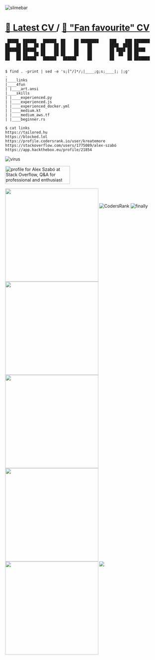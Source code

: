 ![slimebar](https://user-images.githubusercontent.com/9606801/147938662-72d6705c-529e-4dad-ad9d-8d2336a463f0.gif)
# [🦆 Latest CV ](https://tailored.hu/alex_szabo_CV2021.pdf)  / [🥰 "Fan favourite" CV](https://tailored.hu/alex_szabo_cv_en_terminal.pdf)
```
 █████  ██████   ██████  ██    ██ ████████     ███    ███ ███████ 
██   ██ ██   ██ ██    ██ ██    ██    ██        ████  ████ ██      
███████ ██████  ██    ██ ██    ██    ██        ██ ████ ██ █████   
██   ██ ██   ██ ██    ██ ██    ██    ██        ██  ██  ██ ██      
██   ██ ██████   ██████   ██████     ██        ██      ██ ███████ 
                                                                  
 
$ find . -print | sed -e 's;[^/]*/;|____;g;s;____|; |;g'
.
|____links
|____4fun
| |____art.ansi
|____skills
| |____experienced.py
| |____experienced.js
| |____experienced_docker.yml
| |____medium.kt
| |____medium_aws.tf
| |____beginner.rs

$ cat links
https://tailored.hu
https://blocked.lol
https://profile.codersrank.io/user/kreatemore
https://stackoverflow.com/users/1775089/alex-szabó
https://app.hackthebox.eu/profile/21854
```
![virus](https://user-images.githubusercontent.com/9606801/147938028-be7754dd-b9dd-4fdc-9299-b1384742f394.gif)
 
 <a href="https://stackoverflow.com/users/1775089/alex-szab%c3%b3"><img src="https://stackoverflow.com/users/flair/1775089.png?theme=dark" width="208" height="58" alt="profile for Alex Szab&#243; at Stack Overflow, Q&amp;A for professional and enthusiast programmers" title="profile for Alex Szab&#243; at Stack Overflow, Q&amp;A for professional and enthusiast programmers"></a>


<img align=left width=300 src="https://user-images.githubusercontent.com/9606801/147856890-63e30eed-598c-4c08-ac0a-d07617867b3c.png">
<img align=left width=300 src="https://user-images.githubusercontent.com/9606801/147856838-5bce52dc-e89c-44a8-999f-fcf1b544617e.png">
<img align=left width=300 src="https://user-images.githubusercontent.com/9606801/147856840-87707895-011d-4dff-9052-38824d1dd86d.png">
<br /><br />
<img align=left width=300 src="https://user-images.githubusercontent.com/9606801/147856842-8463b98d-61b5-4872-9b4a-9ffaf38d2b8e.png">
<img align=left width=300 src="https://user-images.githubusercontent.com/9606801/147856837-29408b11-d010-43a7-a32e-bcb7ec939611.png">
<img align=left src="https://user-images.githubusercontent.com/9606801/147938036-946d07b9-6859-46dc-a782-6812b0d0f88b.gif">

![CodersRank](https://user-images.githubusercontent.com/9606801/147856134-2480c5c0-05f2-4f5f-84d5-40f6d21a90c3.png)
![finally](https://user-images.githubusercontent.com/9606801/147938668-d22b2ad3-c9d0-4922-866f-44ce9f5d417f.gif)

